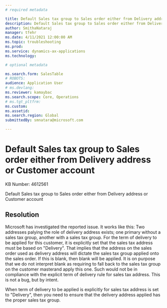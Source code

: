 ```yaml
---
# required metadata

title: Default Sales tax group to Sales order either from Delivery address or Customer account
description: Default Sales tax group to Sales order either from Delivery address or Customer account
author: SmithaNataraj
manager: tfehr
ms.date: 4/11/2021 12:00:00 AM
ms.topic: troubleshooting
ms.prod: 
ms.service: dynamics-ax-applications
ms.technology: 

# optional metadata

ms.search.form: SalesTable
# ROBOTS: 
audience: Application User
# ms.devlang: 
ms.reviewer: kamaybac
ms.search.scope: Core, Operations
# ms.tgt_pltfrm: 
ms.custom: 
ms.assetid: 
ms.search.region: Global
submittedBy: smnatara@microsoft.com

---
```


# Default Sales tax group to Sales order either from Delivery address or Customer account

KB Number: 4612561

Default Sales tax group to Sales order either from Delivery address or Customer account

## Resolution
Microsoft has investigated the reported issue. It works like this: Two addresses palying the role of delivery address exists; one primary without a sales tax group, another with a sales tax group. For the term of delivery to be applied for this customer, it is explicitly set that the sales tax address must be based on "Delivery". That implies that the address on the sales order used as delivery address will dictate the sales tax group applied onto the sales order. If this is blank, then blank will be applied. It is on purpose that we do not interpret blank as requiring to fall back to the sales tax group on the customer masterand apply this one. Such would not be in compliance with the explicit term of delivery rule for sales tax address. This is not a bug, but by intent. 

When term of delivery to be applied is explicitly for sales tax address is set to "Delivery", then you need to ensure that the delivery address applied has the proper sales tax group. 


